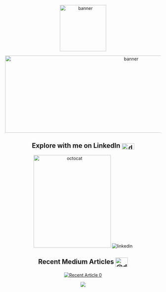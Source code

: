 <p align='center'>
  <img src="https://user-images.githubusercontent.com/59824729/196995954-880bf68c-3756-4dad-b384-e4853b40788d.png" alt="banner" width="150" height="150">
</p>

<p align='center'>
  <img src="https://user-images.githubusercontent.com/59824729/138391947-7fac961b-f01b-4b62-bffa-3ef589790b74.png" alt="banner" width="800" height="250">
</p>

<h2 align='center'> Explore with me on LinkedIn <img align="center" src="https://raw.githubusercontent.com/rahuldkjain/github-profile-readme-generator/master/src/images/icons/Social/linked-in-alt.svg" alt="deepthi-sudharsan" height="20" width="40" /></h2>
<p float="left" align='center'>
  <img src="https://user-images.githubusercontent.com/59824729/138387845-c5d03b67-5220-4163-ad92-6fe87fbba9de.png" alt="octocat" width="250" height="300">
  <img src="https://user-images.githubusercontent.com/59824729/138390482-7fb63f27-977e-4ef3-80d1-ef6836a51640.png" alt="linkedin" >
</p>

<h2 align='center'> Recent Medium Articles 	<img align="center" src="https://raw.githubusercontent.com/rahuldkjain/github-profile-readme-generator/master/src/images/icons/Social/medium.svg" alt="@deepthi.sudharsan" height="30" width="40" /></h2>
</p>

<p align='center'>
<a target="_blank" href="https://github-readme-medium-recent-article.vercel.app/medium/@deepthi.sudharsan/0"><img src="https://github-readme-medium-recent-article.vercel.app/medium/@deepthi.sudharsan/0" alt="Recent Article 0"> 
</p>

<p align = 'center'>
<img align="center" src="https://github-readme-stats.vercel.app/api?username=DeepthiSudharsan&show_icons=true&theme=dracula">
</p>
